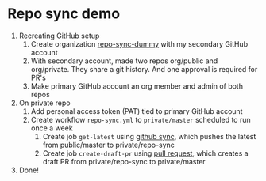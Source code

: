 # Repo sync demo

1. Recreating GitHub setup
    1. Create organization [repo-sync-dummy](https://github.com/repo-sync-dummy) with my secondary GitHub account
    2. With secondary account, made two repos org/public and org/private. They share a git history. And one approval is required for PR's
    4. Make primary GitHub account an org member and admin of both repos
2. On private repo
    1. Add personal access token (PAT) tied to primary GitHub account
    2. Create workflow `repo-sync.yml` to `private/master` scheduled to run once a week
        1. Create job `get-latest` using [github sync](https://github.com/marketplace/actions/github-repo-sync), which pushes the latest from public/master to private/repo-sync
        2. Create job `create-draft-pr` using [pull request](https://github.com/marketplace/actions/github-pull-request-action), which creates a draft PR from private/repo-sync to private/master
3. Done!
